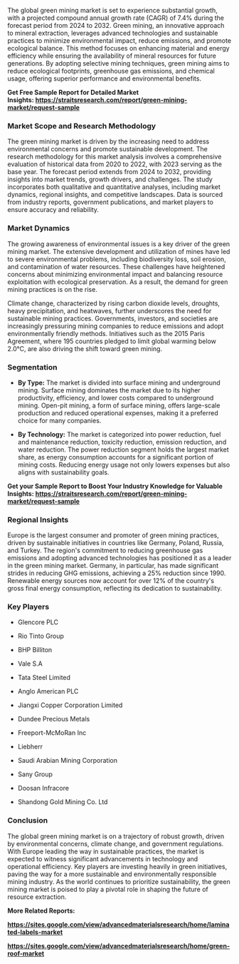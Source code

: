 <p>The global green mining market is set to experience substantial growth, with a projected compound annual growth rate (CAGR) of 7.4% during the forecast period from 2024 to 2032. Green mining, an innovative approach to mineral extraction, leverages advanced technologies and sustainable practices to minimize environmental impact, reduce emissions, and promote ecological balance. This method focuses on enhancing material and energy efficiency while ensuring the availability of mineral resources for future generations. By adopting selective mining techniques, green mining aims to reduce ecological footprints, greenhouse gas emissions, and chemical usage, offering superior performance and environmental benefits.</p>
<p><strong>Get Free Sample Report for Detailed Market Insights:&nbsp;<a href="https://straitsresearch.com/report/green-mining-market/request-sample">https://straitsresearch.com/report/green-mining-market/request-sample</a>&nbsp;</strong></p>
<h3><strong>Market Scope and Research Methodology</strong></h3>
<p>The green mining market is driven by the increasing need to address environmental concerns and promote sustainable development. The research methodology for this market analysis involves a comprehensive evaluation of historical data from 2020 to 2022, with 2023 serving as the base year. The forecast period extends from 2024 to 2032, providing insights into market trends, growth drivers, and challenges. The study incorporates both qualitative and quantitative analyses, including market dynamics, regional insights, and competitive landscapes. Data is sourced from industry reports, government publications, and market players to ensure accuracy and reliability.</p>
<h3><strong>Market Dynamics</strong></h3>
<p>The growing awareness of environmental issues is a key driver of the green mining market. The extensive development and utilization of mines have led to severe environmental problems, including biodiversity loss, soil erosion, and contamination of water resources. These challenges have heightened concerns about minimizing environmental impact and balancing resource exploitation with ecological preservation. As a result, the demand for green mining practices is on the rise.</p>
<p>Climate change, characterized by rising carbon dioxide levels, droughts, heavy precipitation, and heatwaves, further underscores the need for sustainable mining practices. Governments, investors, and societies are increasingly pressuring mining companies to reduce emissions and adopt environmentally friendly methods. Initiatives such as the 2015 Paris Agreement, where 195 countries pledged to limit global warming below 2.0&deg;C, are also driving the shift toward green mining.</p>
<h3><strong>Segmentation</strong></h3>
<ul>
<li>
<p><strong>By Type:</strong>&nbsp;The market is divided into surface mining and underground mining. Surface mining dominates the market due to its higher productivity, efficiency, and lower costs compared to underground mining. Open-pit mining, a form of surface mining, offers large-scale production and reduced operational expenses, making it a preferred choice for many companies.</p>
</li>
<li>
<p><strong>By Technology:</strong>&nbsp;The market is categorized into power reduction, fuel and maintenance reduction, toxicity reduction, emission reduction, and water reduction. The power reduction segment holds the largest market share, as energy consumption accounts for a significant portion of mining costs. Reducing energy usage not only lowers expenses but also aligns with sustainability goals.</p>
</li>
</ul>
<p><strong>Get your Sample Report to Boost Your Industry Knowledge for Valuable Insights:&nbsp;<a href="https://straitsresearch.com/report/green-mining-market/request-sample">https://straitsresearch.com/report/green-mining-market/request-sample</a>&nbsp;</strong></p>
<h3><strong>Regional Insights</strong></h3>
<p>Europe is the largest consumer and promoter of green mining practices, driven by sustainable initiatives in countries like Germany, Poland, Russia, and Turkey. The region's commitment to reducing greenhouse gas emissions and adopting advanced technologies has positioned it as a leader in the green mining market. Germany, in particular, has made significant strides in reducing GHG emissions, achieving a 25% reduction since 1990. Renewable energy sources now account for over 12% of the country's gross final energy consumption, reflecting its dedication to sustainability.</p>
<h3><strong>Key Players</strong></h3>
<ul>
<li>
<p>Glencore PLC</p>
</li>
<li>
<p>Rio Tinto Group</p>
</li>
<li>
<p>BHP Billiton</p>
</li>
<li>
<p>Vale S.A</p>
</li>
<li>
<p>Tata Steel Limited</p>
</li>
<li>
<p>Anglo American PLC</p>
</li>
<li>
<p>Jiangxi Copper Corporation Limited</p>
</li>
<li>
<p>Dundee Precious Metals</p>
</li>
<li>
<p>Freeport-McMoRan Inc</p>
</li>
<li>
<p>Liebherr</p>
</li>
<li>
<p>Saudi Arabian Mining Corporation</p>
</li>
<li>
<p>Sany Group</p>
</li>
<li>
<p>Doosan Infracore</p>
</li>
<li>
<p>Shandong Gold Mining Co. Ltd</p>
</li>
</ul>
<h3><strong>Conclusion</strong></h3>
<p>The global green mining market is on a trajectory of robust growth, driven by environmental concerns, climate change, and government regulations. With Europe leading the way in sustainable practices, the market is expected to witness significant advancements in technology and operational efficiency. Key players are investing heavily in green initiatives, paving the way for a more sustainable and environmentally responsible mining industry. As the world continues to prioritize sustainability, the green mining market is poised to play a pivotal role in shaping the future of resource extraction.</p>
<p><strong>More Related Reports:&nbsp;</strong></p>
<p><strong><a href="https://sites.google.com/view/advancedmaterialsresearch/home/laminated-labels-market">https://sites.google.com/view/advancedmaterialsresearch/home/laminated-labels-market</a></strong></p>
<p><strong><a href="https://sites.google.com/view/advancedmaterialsresearch/home/green-roof-market">https://sites.google.com/view/advancedmaterialsresearch/home/green-roof-market</a><br /></strong></p>
